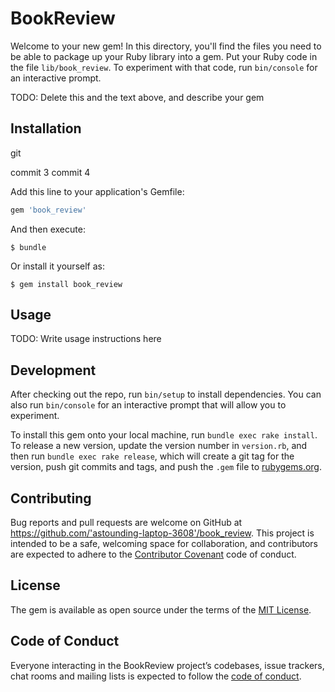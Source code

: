 # BookReview

Welcome to your new gem! In this directory, you'll find the files you need to be able to package up your Ruby library into a gem. Put your Ruby code in the file `lib/book_review`. To experiment with that code, run `bin/console` for an interactive prompt.

TODO: Delete this and the text above, and describe your gem

## Installation

git

commit 3
commit 4

Add this line to your application's Gemfile:

```ruby
gem 'book_review'
```

And then execute:

    $ bundle

Or install it yourself as:

    $ gem install book_review

## Usage

TODO: Write usage instructions here

## Development

After checking out the repo, run `bin/setup` to install dependencies. You can also run `bin/console` for an interactive prompt that will allow you to experiment.

To install this gem onto your local machine, run `bundle exec rake install`. To release a new version, update the version number in `version.rb`, and then run `bundle exec rake release`, which will create a git tag for the version, push git commits and tags, and push the `.gem` file to [rubygems.org](https://rubygems.org).

## Contributing

Bug reports and pull requests are welcome on GitHub at https://github.com/'astounding-laptop-3608'/book_review. This project is intended to be a safe, welcoming space for collaboration, and contributors are expected to adhere to the [Contributor Covenant](http://contributor-covenant.org) code of conduct.

## License

The gem is available as open source under the terms of the [MIT License](https://opensource.org/licenses/MIT).

## Code of Conduct

Everyone interacting in the BookReview project’s codebases, issue trackers, chat rooms and mailing lists is expected to follow the [code of conduct](https://github.com/'astounding-laptop-3608'/book_review/blob/master/CODE_OF_CONDUCT.md).

